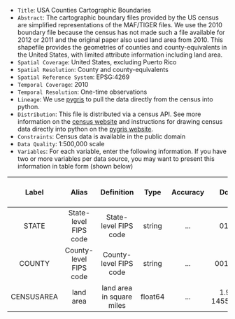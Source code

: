 - `Title`: USA Counties Cartographic Boundaries
- `Abstract`: The cartographic boundary files provided by the US census are simplified representations of the MAF/TIGER files. We use the 2010 boundary file because the census has not made such a file available for 2012 or 2011 and the original paper also used land area from 2010. This shapefile provides the geometries of counties and county-equivalents in the United States, with limited attribute information including land area.
- `Spatial Coverage`: United States, excluding Puerto Rico
- `Spatial Resolution`: County and county-equivalents
- `Spatial Reference System`: EPSG:4269
- `Temporal Coverage`: 2010
- `Temporal Resolution`: One-time observations
- `Lineage`: We use [pygris](https://walker-data.com/pygris/) to pull the data directly from the census into python.
- `Distribution`: This file is distributed via a census API. See more information on the [census website](https://www.census.gov/geographies/mapping-files/time-series/geo/carto-boundary-file.2010.html#list-tab-1556094155) and instructions for drawing census data directly into python on the [pygris website](https://walker-data.com/pygris/).
- `Constraints`: Census data is available in the public domain
- `Data Quality`: 1:500,000 scale
- `Variables`: For each variable, enter the following information. If you have two or more variables per data source, you may want to present this information in table form (shown below)

| Label | Alias | Definition | Type | Accuracy | Domain | Missing Data Value(s) | Missing Data Frequency |
| :--: | :--: | :--: | :--: | :--: | :--: | :--: | :--: |
| STATE | State-level FIPS code | State-level FIPS code | string | ... | 01 - 56 | None | 0 |
| COUNTY | County-level FIPS code | County-level FIPS code | string | ... | 001 - 840 | None | 0 |
| CENSUSAREA | land area | land area in square miles | float64 | ... | 1.999 - 145504.789 | nan | 0 |
